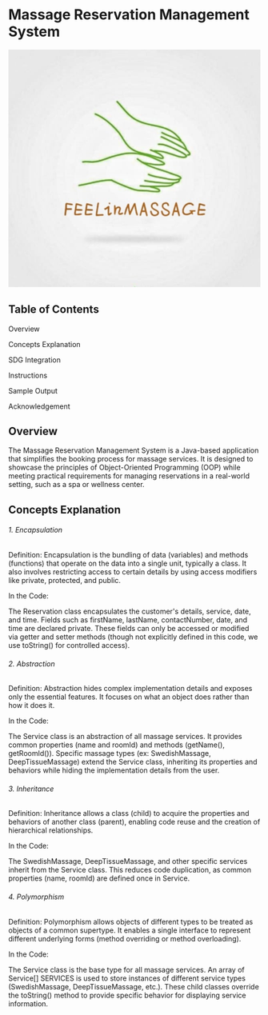 # Massage Reservation Management System

![image](https://github.com/kobebryan31/FEELinMASSAGE/blob/main/Image/Logo.jpg)

## Table of Contents

Overview

Concepts Explanation

SDG Integration

Instructions

Sample Output

Acknowledgement

## Overview

The Massage Reservation Management System is a Java-based application that simplifies the booking process for massage services. It is designed to showcase the principles of Object-Oriented Programming (OOP) while meeting practical requirements for managing reservations in a real-world setting, such as a spa or wellness center.

## Concepts Explanation

###### 1. Encapsulation

Definition: Encapsulation is the bundling of data (variables) and methods (functions) that operate on the data into a single unit, typically a class. It also involves restricting access to certain details by using access modifiers like private, protected, and public.

In the Code:

The Reservation class encapsulates the customer's details, service, date, and time.
Fields such as firstName, lastName, contactNumber, date, and time are declared private. These fields can only be accessed or modified via getter and setter methods (though not explicitly defined in this code, we use toString() for controlled access).

###### 2. Abstraction

Definition: Abstraction hides complex implementation details and exposes only the essential features. It focuses on what an object does rather than how it does it.

In the Code:

The Service class is an abstraction of all massage services. It provides common properties (name and roomId) and methods (getName(), getRoomId()).
Specific massage types (ex: SwedishMassage, DeepTissueMassage) extend the Service class, inheriting its properties and behaviors while hiding the implementation details from the user.

###### 3. Inheritance

Definition: Inheritance allows a class (child) to acquire the properties and behaviors of another class (parent), enabling code reuse and the creation of hierarchical relationships.

In the Code:

The SwedishMassage, DeepTissueMassage, and other specific services inherit from the Service class. This reduces code duplication, as common properties (name, roomId) are defined once in Service.

###### 4. Polymorphism

Definition: Polymorphism allows objects of different types to be treated as objects of a common supertype. It enables a single interface to represent different underlying forms (method overriding or method overloading).

In the Code:

The Service class is the base type for all massage services. An array of Service[] SERVICES is used to store instances of different service types (SwedishMassage, DeepTissueMassage, etc.). These child classes override the toString() method to provide specific behavior for displaying service information.

